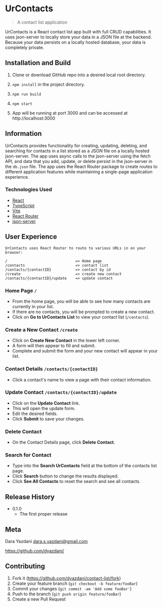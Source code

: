 # UrContacts
> A contact list application

UrContacts is a React contact list app built with full CRUD capabilities. It uses json-server to locally store your data in a JSON file at the backend. Because your data persists on a locally hosted database, your data is completely private.

## Installation and Build

1. Clone or download GitHub repo into a desired local root directory.

2. `npm install` in the project directory.

3. `npm run build`

4. `npm start`

5. App will be running at port 3000 and can be accessed at http://localhost:3000


## Information

UrContacts provides functionality for creating, updating, deleting, and searching for contacts in a list stored as a JSON file on a locally hosted json-server. The app uses async calls to the json-server using the fetch API, and data that you add, update, or delete persist in the json-server in the `db.json` file. The app uses the React Router package to create routes to different application features while maintaining a single-page application experience.

### Technologies Used
- [React][react]
- [TypeScript][typeScript]
- [Vite][vite]
- [React Router][reactRouter]
- [json-server][json-server] 


## User Experience
    UrContacts uses React Router to route to various URLs in on your browser: 

    /                               => Home page
    /contacts                       => contact list
    /contacts/{contactID}           => contact by id
    /create                         => create new contact
    /contacts/{contactID}/update    => update contact
### Home Page `/`
- From the home page, you will be able to see how many contacts are currently in your list.
- If there are no contacts, you will be prompted to create a new contact. 
- Click on **Go to UrContacts List** to view your contact list (`/contacts`). 

### Create a New Contact `/create`
- Click on **Create New Contact** in the lower left corner. 
- A form will then appear to fill and submit.
- Complete and submit the form and your new contact will appear in your list.

### Contact Details `/contacts/{contactID}`
- Click a contact's name to view a page with their contact information.

### Update Contact `/contacts/{contactID}/update`
- Click on the **Update Contact** link. 
- This will open the update form. 
- Edit the desired fields.
- Click **Submit** to save your changes.

### Delete Contact
- On the Contact Details page, click **Delete Contact**.

### Search for Contact
- Type into the **Search UrContacts** field at the bottom of the contacts list page. 
- Click **Search** button to change the results displayed.
- Click **See All Contacts** to reset the search and see all contacts.


## Release History

* 0.1.0
    * The first proper release

## Meta

Dara Yazdani 
dara.s.yazdani@gmail.com

<https://github.com/dyazdani/>

## Contributing

1. Fork it (<https://github.com/dyazdani/contact-list/fork>)
2. Create your feature branch (`git checkout -b feature/fooBar`)
3. Commit your changes (`git commit -am 'Add some fooBar'`)
4. Push to the branch (`git push origin feature/fooBar`)
5. Create a new Pull Request


<!-- Links for technologies -->
[react]: https://react.dev
[reactRouter]: https://reactrouter.com/en/main
[typeScript]: https://www.typescriptlang.org/id/download
[vite]: https://vitejs.dev/guide/
[json-server]: https://github.com/typicode/json-server